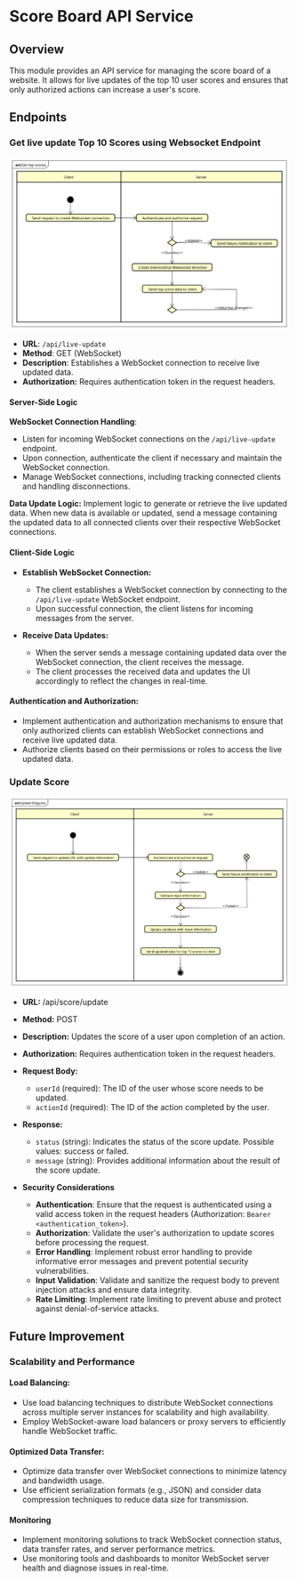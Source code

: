 # Score Board API Service

## Overview

This module provides an API service for managing the score board of a website. It allows for live updates of the top 10 user scores and ensures that only authorized actions can increase a user's score.

## Endpoints

### Get live update Top 10 Scores using Websocket Endpoint

![Score Board API Flow Diagram](GetTopScoresDiagram.png)

- **URL**: `/api/live-update`
- **Method**: GET (WebSocket)
- **Description**: Establishes a WebSocket connection to receive live updated data.
- **Authorization:** Requires authentication token in the request headers.

#### Server-Side Logic

**WebSocket Connection Handling**:

- Listen for incoming WebSocket connections on the `/api/live-update` endpoint.
- Upon connection, authenticate the client if necessary and maintain the WebSocket connection.
- Manage WebSocket connections, including tracking connected clients and handling disconnections.

**Data Update Logic:**
Implement logic to generate or retrieve the live updated data.
When new data is available or updated, send a message containing the updated data to all connected clients over their respective WebSocket connections.

#### Client-Side Logic

- **Establish WebSocket Connection:**

  - The client establishes a WebSocket connection by connecting to the `/api/live-update` WebSocket endpoint.
  - Upon successful connection, the client listens for incoming messages from the server.

- **Receive Data Updates:**

  - When the server sends a message containing updated data over the WebSocket connection, the client receives the message.
  - The client processes the received data and updates the UI accordingly to reflect the changes in real-time.

#### Authentication and Authorization:

- Implement authentication and authorization mechanisms to ensure that only authorized clients can establish WebSocket connections and receive live updated data.
- Authorize clients based on their permissions or roles to access the live updated data.

### Update Score

![Score Board API Flow Diagram](UpdateDiagram.png)

- **URL:** /api/score/update
- **Method:** POST
- **Description:** Updates the score of a user upon completion of an action.
- **Authorization:** Requires authentication token in the request headers.
- **Request Body:**
  - `userId` (required): The ID of the user whose score needs to be updated.
  - `actionId` (required): The ID of the action completed by the user.
- **Response:**

  - `status` (string): Indicates the status of the score update. Possible values: success or failed.
  - `message` (string): Provides additional information about the result of the score update.

- **Security Considerations**
  - **Authentication**: Ensure that the request is authenticated using a valid access token in the request headers (Authorization: `Bearer <authentication_token>`).
  - **Authorization**: Validate the user's authorization to update scores before processing the request.
  - **Error Handling**: Implement robust error handling to provide informative error messages and prevent potential security vulnerabilities.
  - **Input Validation**: Validate and sanitize the request body to prevent injection attacks and ensure data integrity.
  - **Rate Limiting**: Implement rate limiting to prevent abuse and protect against denial-of-service attacks.

## Future Improvement

### Scalability and Performance

#### Load Balancing:

- Use load balancing techniques to distribute WebSocket connections across multiple server instances for scalability and high availability.
- Employ WebSocket-aware load balancers or proxy servers to efficiently handle WebSocket traffic.

#### Optimized Data Transfer:

- Optimize data transfer over WebSocket connections to minimize latency and bandwidth usage.
- Use efficient serialization formats (e.g., JSON) and consider data compression techniques to reduce data size for transmission.

#### Monitoring

- Implement monitoring solutions to track WebSocket connection status, data transfer rates, and server performance metrics.
- Use monitoring tools and dashboards to monitor WebSocket server health and diagnose issues in real-time.
